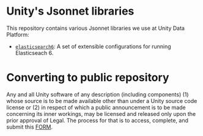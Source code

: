 # Unity's Jsonnet libraries

This repository contains various Jsonnet libraries we use at Unity Data
Platform:


* [`elasticsearch6`](elasticsearch6/): A set of extensible configurations for
  running Elasticseach 6.


# Converting to public repository
Any and all Unity software of any description (including components) (1) whose
source is to be made available other than under a Unity source code license or
(2) in respect of which a public announcement is to be made concerning its
inner workings, may be licensed and released only upon the prior approval of
Legal. The process for that is to access, complete, and submit this
[FORM](https://docs.google.com/forms/d/e/1FAIpQLSe3H6PARLPIkWVjdB_zMvuIuIVtrqNiGlEt1yshkMCmCMirvA/viewform).
